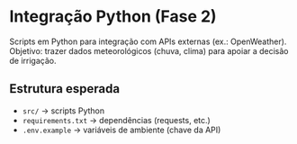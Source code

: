 # Integração Python (Fase 2)

Scripts em Python para integração com APIs externas (ex.: OpenWeather).  
Objetivo: trazer dados meteorológicos (chuva, clima) para apoiar a decisão de irrigação.

## Estrutura esperada
- `src/` → scripts Python
- `requirements.txt` → dependências (requests, etc.)
- `.env.example` → variáveis de ambiente (chave da API)

